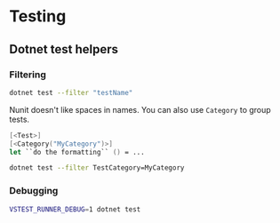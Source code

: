 # Testing

## Dotnet test helpers

### Filtering

```bash
dotnet test --filter "testName"
```

Nunit doesn't like spaces in names. You can also use `Category` to group tests.

```fsharp
[<Test>]
[<Category("MyCategory")>]
let ``do the formatting`` () = ...
```

```bash
dotnet test --filter TestCategory=MyCategory
```

### Debugging

```bash
VSTEST_RUNNER_DEBUG=1 dotnet test
```
